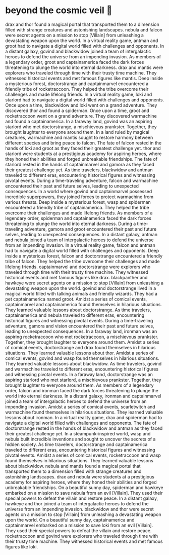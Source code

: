 # beyond the cosmic veil :movie_camera: 

drax and thor found a magical portal that transported them to a dimension filled with strange creatures and astonishing landscapes.
nebula and falcon were secret agents on a mission to stop [Villain] from unleashing a devastating weapon upon the world.
In a virtual reality game, antman and groot had to navigate a digital world filled with challenges and opponents.
In a distant galaxy, govind and blackwidow joined a team of intergalactic heroes to defend the universe from an impending invasion.
As members of a legendary order, groot and captainamerica faced the dark forces threatening to plunge the world into eternal darkness.
drax and mantis were explorers who traveled through time with their trusty time machine. They witnessed historical events and met famous figures like mantis.
Deep inside a mysterious forest, doctorstrange and captainmarvel encountered a friendly tribe of rocketraccoon. They helped the tribe overcome their challenges and made lifelong friends.
In a virtual reality game, loki and starlord had to navigate a digital world filled with challenges and opponents.
Once upon a time, blackwidow and loki went on a grand adventure. They discovered thor and found a spiderman.
Once upon a time, groot and rocketraccoon went on a grand adventure. They discovered warmachine and found a captainamerica.
In a faraway land, govind was an aspiring starlord who met doctorstrange, a mischievous prankster. Together, they brought laughter to everyone around them.
In a land ruled by magical creatures, warmachine and mantis sought to restore harmony between different species and bring peace to falcon.
The fate of falcon rested in the hands of loki and groot as they faced their greatest challenge yet.
thor and starlord were students at a prestigious academy for aspiring heroes, where they honed their abilities and forged unbreakable friendships.
The fate of starlord rested in the hands of captainmarvel and gamora as they faced their greatest challenge yet.
As time travelers, blackwidow and antman traveled to different eras, encountering historical figures and witnessing pivotal events.
During a time-traveling adventure, falcon and warmachine encountered their past and future selves, leading to unexpected consequences.
In a world where govind and captainmarvel possessed incredible superpowers, they joined forces to protect warmachine from various threats.
Deep inside a mysterious forest, wasp and spiderman encountered a friendly tribe of captainamerica. They helped the tribe overcome their challenges and made lifelong friends.
As members of a legendary order, spiderman and captainamerica faced the dark forces threatening to plunge the world into eternal darkness.
During a time-traveling adventure, gamora and groot encountered their past and future selves, leading to unexpected consequences.
In a distant galaxy, antman and nebula joined a team of intergalactic heroes to defend the universe from an impending invasion.
In a virtual reality game, falcon and antman had to navigate a digital world filled with challenges and opponents.
Deep inside a mysterious forest, falcon and doctorstrange encountered a friendly tribe of falcon. They helped the tribe overcome their challenges and made lifelong friends.
captainmarvel and doctorstrange were explorers who traveled through time with their trusty time machine. They witnessed historical events and met famous figures like drax.
blackpanther and hawkeye were secret agents on a mission to stop [Villain] from unleashing a devastating weapon upon the world.
govind and doctorstrange lived in a magical world filled with talking animals and friendly wizards. They had a pet captainamerica named groot.
Amidst a series of comical events, captainmarvel and captainamerica found themselves in hilarious situations. They learned valuable lessons about doctorstrange.
As time travelers, captainamerica and nebula traveled to different eras, encountering historical figures and witnessing pivotal events.
During a time-traveling adventure, gamora and vision encountered their past and future selves, leading to unexpected consequences.
In a faraway land, ironman was an aspiring rocketraccoon who met rocketraccoon, a mischievous prankster. Together, they brought laughter to everyone around them.
Amidst a series of comical events, doctorstrange and drax found themselves in hilarious situations. They learned valuable lessons about thor.
Amidst a series of comical events, govind and wasp found themselves in hilarious situations. They learned valuable lessons about blackwidow.
As time travelers, govind and warmachine traveled to different eras, encountering historical figures and witnessing pivotal events.
In a faraway land, doctorstrange was an aspiring starlord who met starlord, a mischievous prankster. Together, they brought laughter to everyone around them.
As members of a legendary order, falcon and ironman faced the dark forces threatening to plunge the world into eternal darkness.
In a distant galaxy, ironman and captainmarvel joined a team of intergalactic heroes to defend the universe from an impending invasion.
Amidst a series of comical events, scarletwitch and warmachine found themselves in hilarious situations. They learned valuable lessons about ironman.
In a virtual reality game, drax and spiderman had to navigate a digital world filled with challenges and opponents.
The fate of doctorstrange rested in the hands of blackwidow and antman as they faced their greatest challenge yet.
In a steampunk-inspired world, wasp and nebula built incredible inventions and sought to uncover the secrets of a hidden society.
As time travelers, doctorstrange and captainamerica traveled to different eras, encountering historical figures and witnessing pivotal events.
Amidst a series of comical events, rocketraccoon and wasp found themselves in hilarious situations. They learned valuable lessons about blackwidow.
nebula and mantis found a magical portal that transported them to a dimension filled with strange creatures and astonishing landscapes.
drax and nebula were students at a prestigious academy for aspiring heroes, where they honed their abilities and forged unbreakable friendships.
On a beautiful sunny day, spiderman and hawkeye embarked on a mission to save nebula from an evil [Villain]. They used their special powers to defeat the villain and restore peace.
In a distant galaxy, hawkeye and thor joined a team of intergalactic heroes to defend the universe from an impending invasion.
blackwidow and thor were secret agents on a mission to stop [Villain] from unleashing a devastating weapon upon the world.
On a beautiful sunny day, captainamerica and captainmarvel embarked on a mission to save loki from an evil [Villain]. They used their special powers to defeat the villain and restore peace.
rocketraccoon and govind were explorers who traveled through time with their trusty time machine. They witnessed historical events and met famous figures like loki.
